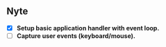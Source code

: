 ## Nyte

- [x] **Setup basic application handler with event loop.**
- [ ] **Capture user events (keyboard/mouse).**